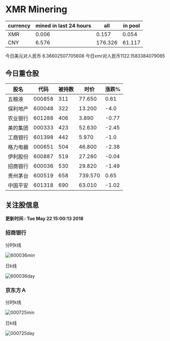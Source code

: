 # XMR Minering

|currency|mined in last 24 hours|all|in pool|
|---|---|---|---|
|XMR|0.006|0.157|0.054|
|CNY|6.576|176.326|61.117|

今日美元对人民币 6.36602507705608	今日xmr对人民币1122.1583384079065


## 今日重仓股 

|股名|代码|被持数|时价|涨跌%|
|---|---|---|---|---|
|五粮液|000858|311|77.650|0.61|
|保利地产|600048|322|13.200|-4.0|
|农业银行|601288|406|3.890|-0.77|
|美的集团|000333|423|52.630|-2.45|
|工商银行|601398|442|5.970|-1.0|
|格力电器|000651|504|46.800|-2.38|
|伊利股份|600887|519|27.280|-0.04|
|招商银行|600036|530|29.820|-1.49|
|贵州茅台|600519|658|739.570|0.65|
|中国平安|601318|690|63.010|-1.02|

## 关注股信息
**更新时间 : Tue May 22 15:00:13 2018**
### 招商银行 
分时k线

![600036min](http://image.sinajs.cn/newchart/min/n/sh600036.gif)

日k线

![600036day](http://image.sinajs.cn/newchart/daily/n/sh600036.gif)

### 京东方Ａ 
分时k线

![000725min](http://image.sinajs.cn/newchart/min/n/sz000725.gif)

日k线

![000725day](http://image.sinajs.cn/newchart/daily/n/sz000725.gif)
